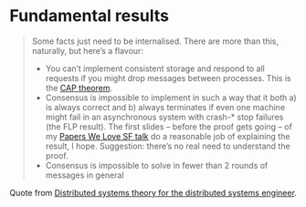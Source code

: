 # Fundamental results

> Some facts just need to be internalised. There are more than this, naturally, but here’s a flavour:
>
> * You can’t implement consistent storage and respond to all requests if you might drop messages between processes. This is the [CAP theorem](consistency_availability_and_partition_tolerence.md).
> * Consensus is impossible to implement in such a way that it both a) is always correct and b) always terminates if even one machine might fail in an asynchronous system with crash-* stop failures (the FLP result). The first slides – before the proof gets going – of my [Papers We Love SF talk](http://www.slideshare.net/HenryRobinson/pwl-nonotes) do a reasonable job of explaining the result, I hope. Suggestion: there’s no real need to understand the proof.
> * Consensus is impossible to solve in fewer than 2 rounds of messages in general

Quote from [Distributed systems theory for the distributed systems engineer](http://the-paper-trail.org/blog/distributed-systems-theory-for-the-distributed-systems-engineer/).
